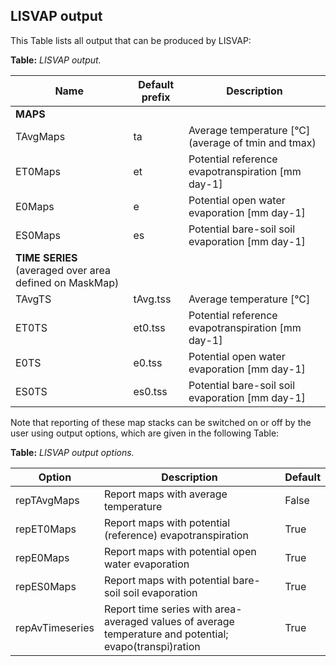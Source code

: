 ## LISVAP output

This Table lists all output that can be produced by LISVAP:  

**Table:** *LISVAP output.*

| Name                                                    | Default prefix | Description                                         |
| ------------------------------------------------------- | -------------- | --------------------------------------------------- |
| **MAPS**                                                |                |                                                     |
| TAvgMaps                                                | ta             | Average temperature [°C] (average of tmin and tmax) |
| ET0Maps                                                 | et             | Potential reference evapotranspiration [mm day-1]   |
| E0Maps                                                  | e              | Potential open water evaporation [mm day-1]         |
| ES0Maps                                                 | es             | Potential bare-soil soil evaporation [mm day-1]     |
| **TIME SERIES** (averaged over area defined on MaskMap) |                |                                                     |
| TAvgTS                                                  | tAvg.tss       | Average temperature [°C]                            |
| ET0TS                                                   | et0.tss        | Potential reference evapotranspiration [mm day-1]   |
| E0TS                                                    | e0.tss         | Potential open water evaporation [mm day-1]         |
| ES0TS                                                   | es0.tss        | Potential bare-soil soil evaporation [mm day-1]     |


Note that reporting of these map stacks can be switched on or off by the user using output options, which are given in the following Table: 

**Table:** *LISVAP output options.*

| Option          | Description                                                                                             | Default     |
| --------------- | ------------------------------------------------------------------------------------------------------- | ----------- |
| repTAvgMaps     | Report maps with average temperature                                                                    | False       |
| repET0Maps      | Report maps with potential (reference) evapotranspiration                                               | True        |
| repE0Maps       | Report maps with potential open water evaporation                                                       | True        |
| repES0Maps      | Report maps with potential bare-soil soil evaporation                                                   | True        |
| repAvTimeseries | Report time series with area-averaged values of average temperature and potential; evapo(transpi)ration | True        |
